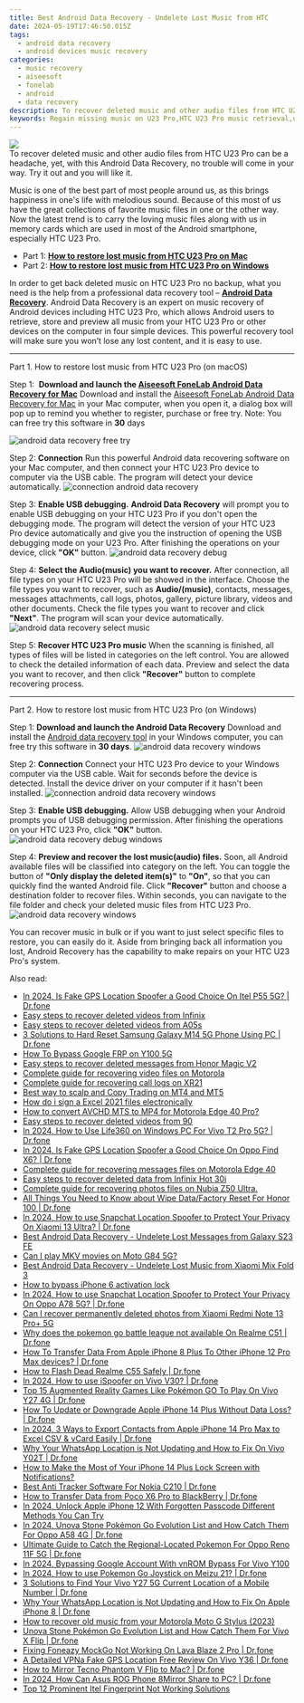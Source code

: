 ```yaml
---
title: Best Android Data Recovery - Undelete Lost Music from HTC
date: 2024-05-19T17:46:50.015Z
tags: 
  - android data recovery
  - android devices music recovery
categories: 
  - music recovery
  - aiseesoft
  - fonelab
  - android
  - data recovery
description: To recover deleted music and other audio files from HTC U23 Pro can be a headache, yet, with this Android Data Recovery, no trouble will come in your way. Try it out and you will like it.
keywords: Regain missing music on U23 Pro,HTC U23 Pro music retrieval,undelete songs from HTC U23 Pro,restore deleted music files on U23 Pro,broken HTC U23 Pro songs recovery solution,save lost music on U23 Pro,how to get the song back on U23 Pro,U23 Pro music disappeared,HTC U23 Pro delete song recover,HTC U23 Pro music disappeared,deletes music of HTC,HTC U23 Pro music recovery software
---
```


<img src="https://img0mobiles.techidaily.com/images/best-assets/devices/htc/htc-u23-pro/5.jpg" class="atpl-imgstyle"  />

<div class="atpl-content atpl-for-fonelab-android recover-music">

<div class="atpl-post-description-part-1">
To recover deleted music and other audio files from HTC U23 Pro can be a headache, yet, with this Android Data Recovery, no trouble will come in your way. Try it out and you will like it.
</div>



<div class="atpl-post-description-part-2">
<div class="tpl-content-sub-paragraph-normal">
  <p>
    Music is one of the best part of most people around us, as this brings happiness in one's life with melodious sound. Because of this most of us have the great collections of favorite music files in one or the other way. Now the latest trend is to carry the loving music files along with us in memory cards which are used in most of the Android smartphone, especially HTC U23 Pro.
  </p>
</div>
</div>

<ul>
  <li>Part 1: <strong><a href="#p1">How to restore lost music from HTC U23 Pro on Mac</a></strong></li>
  <li>Part 2: <strong><a href="#p2">How to restore lost music from HTC U23 Pro on Windows</a></strong></li>
</ul>


<div class="atpl-post-description-part-3">
<div class="tpl-content-sub-paragraph-normal">
  <p>
      In order to get back deleted music on HTC U23 Pro no backup, what you need is the help from a professional data recovery tool – <a href="https://tools.techidaily.com/aiseesoft-android-data-recovery/" ><strong>Android Data Recovery</strong></a>. Android Data Recovery is an expert on music recovery of Android devices including HTC U23 Pro, which allows Android users to retrieve, store and preview all music from your HTC U23 Pro or other devices on the computer in four simple devices. This powerful recovery tool will make sure you won’t lose any lost content, and it is easy to use.
  </p>
</div>
</div>



<!-- Part 1 -->
<a id="p1" name="p1" ></a><hr>

<div>
  <span class="atpl-step-part-style">Part 1. How to restore lost music from HTC U23 Pro (on macOS)</span>
</div>

<span class="atpl-stepstyle-a"><span>Step 1: </span></span> <strong>Download and launch the <a href="https://tools.techidaily.com/aiseesoft-android-data-recovery-for-mac/" >Aiseesoft FoneLab Android Data Recovery for Mac</a></strong>
Download and install the <a href="https://tools.techidaily.com/aiseesoft-android-data-recovery-for-mac/" >Aiseesoft FoneLab Android Data Recovery for Mac</a> in your Mac computer, when you open it, a dialog box will pop up to remind you whether to register, purchase or free try.
Note: You can free try this software in <strong>30</strong> days

<img src="https://tools.techidaily.com/images/apps/aiseesoft/android-data-recovery/mac-free-try.png" class="atpl-imgstyle" alt="android data recovery free try" />

<span class="atpl-stepstyle-a"><span>Step 2: </span></span> <strong>Connection</strong>
Run this powerful Android data recovering software on your Mac computer, and then connect your HTC U23 Pro device to computer via the USB cable. The program will detect your device automatically.
<img src="https://tools.techidaily.com/images/apps/aiseesoft/android-data-recovery/mac-connection-interface.jpg" class="atpl-imgstyle" alt="connection android data recovery" />

<span class="atpl-stepstyle-a"><span>Step 3: </span></span> <strong>Enable USB debugging.</strong>
<strong>Android Data Recovery</strong> will prompt you to enable USB debugging on your HTC U23 Pro if you don't open the debugging mode. The program will detect the version of your HTC U23 Pro device automatically and give you the instruction of opening the USB debugging mode on your U23 Pro. After finishing the operations on your device, click <strong>"OK"</strong> button.
<img src="https://tools.techidaily.com/images/apps/aiseesoft/android-data-recovery/mac-android-usb-debug.jpg"  class="atpl-imgstyle" alt="android data recovery debug" />

<span class="atpl-stepstyle-a"><span>Step 4: </span></span> <strong>Select the Audio(music) you want to recover.</strong>
After connection, all file types on your HTC U23 Pro will be showed in the interface. Choose the file types you want to recover, such as <strong>Audio/(music)</strong>, contacts, messages, messages attachments, call logs, photos, gallery, picture library, videos and other documents. Check the file types you want to recover and click <b>"Next"</b>. The program will scan your device automatically.
<img src="https://tools.techidaily.com/images/apps/aiseesoft/android-data-recovery/mac-choose-type-music.jpg" class="atpl-imgstyle" alt="android data recovery select music" />

<span class="atpl-stepstyle-a"><span>Step 5: </span></span> <strong>Recover HTC U23 Pro music</strong>
When the scanning is finished, all types of files will be listed in categories on the left control. You are allowed to check the detailed information of each data. Preview and select the data you want to recover, and then click <b>"Recover"</b> button to complete recovering process.


<a id="p2" name="p2"></a><hr>

<!-- Part 2 -->
<div>
  <span class="atpl-step-part-style">Part 2. How to restore lost music from HTC U23 Pro (on Windows)</span>
</div>

<span class="atpl-stepstyle-a"><span>Step 1: </span></span> <strong>Download and launch the Android Data Recovery</strong>
Download and install the <a href="https://tools.techidaily.com/aiseesoft-android-data-recovery-for-win/" >Android data recovery tool</a> in your Windows computer, you can free try this software in <b>30 days</b>.
<img src="https://tools.techidaily.com/images/apps/aiseesoft/android-data-recovery/win-start-interface.png"  class="atpl-imgstyle" alt="android data recovery windows" />

<span class="atpl-stepstyle-a"><span>Step 2: </span></span> <strong>Connection</strong>
Connect your HTC U23 Pro device to your Windows computer via the USB cable. Wait for seconds before the device is detected. Install the device driver on your computer if it hasn't been installed.
<img src="https://tools.techidaily.com/images/apps/aiseesoft/android-data-recovery/win-connection-interface.png" class="atpl-imgstyle" alt="connection android data recovery windows" />

<span class="atpl-stepstyle-a"><span>Step 3: </span></span> <strong>Enable USB debugging.</strong>
Allow USB debugging when your Android prompts you of USB debugging permission. After finishing the operations on your HTC U23 Pro, click <b>"OK"</b> button.
<img src="https://tools.techidaily.com/images/apps/aiseesoft/android-data-recovery/win-android-usb-debug.png" class="atpl-imgstyle" alt="android data recovery debug windows" />

<span class="atpl-stepstyle-a"><span>Step 4: </span></span> <strong>Preview and recover the lost music(audio) files.</strong>
Soon, all Android available files will be classified into category on the left. You can toggle the button of <b>"Only display the deleted item(s)"</b> to <b>"On"</b>, so that you can quickly find the wanted Android file. Click <b>"Recover"</b> button and choose a destination folder to recover files. Within seconds, you can navigate to the file folder and check your deleted music files from HTC U23 Pro.
<img src="https://tools.techidaily.com/images/apps/aiseesoft/android-data-recovery/win-recover-music.jpg" class="atpl-imgstyle" alt="android data recovery windows" />

<div class="atpl-post-description-part-4">
<div class="tpl-content-sub-paragraph-normal">
    <p>
        You can recover music in bulk or if you want to just select specific files to restore, you can easily do it. Aside from bringing back all information you lost, Android Recovery has the capability to make repairs on your HTC U23 Pro's system.
    </p>
</div>
</div>


<ins class="adsbygoogle"
     style="display:block"
     data-ad-client="ca-pub-7571918770474297"
     data-ad-slot="8358498916"
     data-ad-format="auto"
     data-full-width-responsive="true"></ins>



</div>
<span class="atpl-alsoreadstyle">Also read:</span>
<div><ul>
<li><a href="https://phone-solutions.techidaily.com/in-2024-is-fake-gps-location-spoofer-a-good-choice-on-itel-p55-5g-drfone-by-drfone-virtual-android/" ><u>In 2024, Is Fake GPS Location Spoofer a Good Choice On Itel P55 5G? | Dr.fone</u></a></li>
<li><a href="https://phone-solutions.techidaily.com/easy-steps-to-recover-deleted-videos-from-infinix-by-fonelab-android-recover-video/" ><u>Easy steps to recover deleted videos from Infinix</u></a></li>
<li><a href="https://phone-solutions.techidaily.com/easy-steps-to-recover-deleted-videos-from-a05s-by-fonelab-android-recover-video/" ><u>Easy steps to recover deleted videos from A05s</u></a></li>
<li><a href="https://phone-solutions.techidaily.com/3-solutions-to-hard-reset-samsung-galaxy-m14-5g-phone-using-pc-drfone-by-drfone-reset-android-reset-android/" ><u>3 Solutions to Hard Reset Samsung Galaxy M14 5G Phone Using PC | Dr.fone</u></a></li>
<li><a href="https://phone-solutions.techidaily.com/how-to-bypass-google-frp-on-y100-5g-by-drfone-android-unlock-remove-google-frp/" ><u>How To Bypass Google FRP on Y100 5G</u></a></li>
<li><a href="https://phone-solutions.techidaily.com/easy-steps-to-recover-deleted-messages-from-honor-magic-v2-by-fonelab-android-recover-messages/" ><u>Easy steps to recover deleted messages from Honor Magic V2</u></a></li>
<li><a href="https://phone-solutions.techidaily.com/complete-guide-for-recovering-video-files-on-motorola-by-fonelab-android-recover-video/" ><u>Complete guide for recovering video files on Motorola</u></a></li>
<li><a href="https://phone-solutions.techidaily.com/complete-guide-for-recovering-call-logs-on-xr21-by-fonelab-android-recover-call-logs/" ><u>Complete guide for recovering call logs on XR21</u></a></li>
<li><a href="https://phone-solutions.techidaily.com/best-way-to-scalp-and-copy-trading-on-mt4-and-mt5-by-mt4copier-guide/" ><u>Best way to scalp and Copy Trading on MT4 and MT5</u></a></li>
<li><a href="https://phone-solutions.techidaily.com/how-do-i-sign-a-excel-2021-files-electronically-by-ldigisigner-sign-a-excel-sign-a-excel/" ><u>How do i sign a Excel 2021 files electronically</u></a></li>
<li><a href="https://phone-solutions.techidaily.com/how-to-convert-avchd-mts-to-mp4-for-motorola-edge-40-pro-by-aiseesoft-video-converter-play-mts-on-android/" ><u>How to convert AVCHD MTS to MP4 for Motorola Edge 40 Pro?</u></a></li>
<li><a href="https://phone-solutions.techidaily.com/easy-steps-to-recover-deleted-videos-from-90-by-fonelab-android-recover-video/" ><u>Easy steps to recover deleted videos from 90</u></a></li>
<li><a href="https://phone-solutions.techidaily.com/in-2024-how-to-use-life360-on-windows-pc-for-vivo-t2-pro-5g-drfone-by-drfone-virtual-android/" ><u>In 2024, How to Use Life360 on Windows PC For Vivo T2 Pro 5G? | Dr.fone</u></a></li>
<li><a href="https://phone-solutions.techidaily.com/in-2024-is-fake-gps-location-spoofer-a-good-choice-on-oppo-find-x6-drfone-by-drfone-virtual-android/" ><u>In 2024, Is Fake GPS Location Spoofer a Good Choice On Oppo Find X6? | Dr.fone</u></a></li>
<li><a href="https://phone-solutions.techidaily.com/complete-guide-for-recovering-messages-files-on-motorola-edge-40-by-fonelab-android-recover-messages/" ><u>Complete guide for recovering messages files on Motorola Edge 40</u></a></li>
<li><a href="https://phone-solutions.techidaily.com/easy-steps-to-recover-deleted-data-from-infinix-hot-30i-by-fonelab-android-recover-data/" ><u>Easy steps to recover deleted data from Infinix Hot 30i</u></a></li>
<li><a href="https://phone-solutions.techidaily.com/complete-guide-for-recovering-photos-files-on-nubia-z50-ultra-by-fonelab-android-recover-photos/" ><u>Complete guide for recovering photos files on Nubia Z50 Ultra.</u></a></li>
<li><a href="https://phone-solutions.techidaily.com/all-things-you-need-to-know-about-wipe-datafactory-reset-for-honor-100-drfone-by-drfone-reset-android-reset-android/" ><u>All Things You Need to Know about Wipe Data/Factory Reset For Honor 100 | Dr.fone</u></a></li>
<li><a href="https://phone-solutions.techidaily.com/in-2024-how-to-use-snapchat-location-spoofer-to-protect-your-privacy-on-xiaomi-13-ultra-drfone-by-drfone-virtual-android/" ><u>In 2024, How to use Snapchat Location Spoofer to Protect Your Privacy On Xiaomi 13 Ultra? | Dr.fone</u></a></li>
<li><a href="https://phone-solutions.techidaily.com/best-android-data-recovery-undelete-lost-messages-from-galaxy-s23-fe-by-fonelab-android-recover-messages/" ><u>Best Android Data Recovery - Undelete Lost Messages from Galaxy S23 FE</u></a></li>
<li><a href="https://phone-solutions.techidaily.com/can-i-play-mkv-movies-on-moto-g84-5g-by-aiseesoft-video-converter-play-mkv-on-android/" ><u>Can I play MKV movies on Moto G84 5G?</u></a></li>
<li><a href="https://phone-solutions.techidaily.com/best-android-data-recovery-undelete-lost-music-from-xiaomi-mix-fold-3-by-fonelab-android-recover-music/" ><u>Best Android Data Recovery - Undelete Lost Music from Xiaomi Mix Fold 3</u></a></li>
<li><a href="https://phone-solutions.techidaily.com/how-to-bypass-iphone-6-activation-lock-by-drfone-ios-unlock-ios-unlock/" ><u>How to bypass iPhone 6 activation lock</u></a></li>
<li><a href="https://phone-solutions.techidaily.com/in-2024-how-to-use-snapchat-location-spoofer-to-protect-your-privacy-on-oppo-a78-5g-drfone-by-drfone-virtual-android/" ><u>In 2024, How to use Snapchat Location Spoofer to Protect Your Privacy On Oppo A78 5G? | Dr.fone</u></a></li>
<li><a href="https://phone-solutions.techidaily.com/can-i-recover-permanently-deleted-photos-from-xiaomi-redmi-note-13-proplus-5g-by-stellar-photo-recovery-android-mobile-photo-recover/" ><u>Can I recover permanently deleted photos from Xiaomi Redmi Note 13 Pro+ 5G</u></a></li>
<li><a href="https://pokemon-go-android.techidaily.com/why-does-the-pokemon-go-battle-league-not-available-on-realme-c51-drfone-by-drfone-virtual-android/" ><u>Why does the pokemon go battle league not available On Realme C51 | Dr.fone</u></a></li>
<li><a href="https://techidaily.com/how-to-transfer-data-from-apple-iphone-8-plus-to-other-iphone-12-pro-max-devices-drfone-by-drfone-transfer-data-from-ios-transfer-data-from-ios/" ><u>How To Transfer Data From Apple iPhone 8 Plus To Other iPhone 12 Pro Max devices? | Dr.fone</u></a></li>
<li><a href="https://fix-guide.techidaily.com/how-to-flash-dead-realme-c55-safely-drfone-by-drfone-fix-android-problems-fix-android-problems/" ><u>How to Flash Dead Realme C55 Safely | Dr.fone</u></a></li>
<li><a href="https://change-location.techidaily.com/in-2024-how-to-use-ispoofer-on-vivo-v30-drfone-by-drfone-virtual-android/" ><u>In 2024, How to use iSpoofer on Vivo V30? | Dr.fone</u></a></li>
<li><a href="https://change-location.techidaily.com/top-15-augmented-reality-games-like-pokemon-go-to-play-on-vivo-y27-4g-drfone-by-drfone-virtual-android/" ><u>Top 15 Augmented Reality Games Like Pokémon GO To Play On Vivo Y27 4G | Dr.fone</u></a></li>
<li><a href="https://techidaily.com/how-to-update-or-downgrade-apple-iphone-14-plus-without-data-loss-drfone-by-drfone-ios-system-repair-ios-system-repair/" ><u>How To Update or Downgrade Apple iPhone 14 Plus Without Data Loss? | Dr.fone</u></a></li>
<li><a href="https://iphone-transfer.techidaily.com/in-2024-3-ways-to-export-contacts-from-apple-iphone-14-pro-max-to-excel-csv-and-vcard-easily-drfone-by-drfone-transfer-from-ios/" ><u>In 2024, 3 Ways to Export Contacts from Apple iPhone 14 Pro Max to Excel CSV & vCard Easily | Dr.fone</u></a></li>
<li><a href="https://location-social.techidaily.com/why-your-whatsapp-location-is-not-updating-and-how-to-fix-on-vivo-y02t-drfone-by-drfone-virtual-android/" ><u>Why Your WhatsApp Location is Not Updating and How to Fix On Vivo Y02T | Dr.fone</u></a></li>
<li><a href="https://ios-unlock.techidaily.com/how-to-make-the-most-of-your-iphone-14-plus-lock-screen-with-notifications-by-drfone-ios/" ><u>How to Make the Most of Your iPhone 14 Plus Lock Screen with Notifications?</u></a></li>
<li><a href="https://android-location-track.techidaily.com/best-anti-tracker-software-for-nokia-c210-drfone-by-drfone-virtual-android/" ><u>Best Anti Tracker Software For Nokia C210 | Dr.fone</u></a></li>
<li><a href="https://android-transfer.techidaily.com/how-to-transfer-data-from-poco-x6-pro-to-blackberry-drfone-by-drfone-transfer-from-android-transfer-from-android/" ><u>How to Transfer Data from Poco X6 Pro to BlackBerry | Dr.fone</u></a></li>
<li><a href="https://ios-unlock.techidaily.com/in-2024-unlock-apple-iphone-12-with-forgotten-passcode-different-methods-you-can-try-by-drfone-ios/" ><u>In 2024, Unlock Apple iPhone 12 With Forgotten Passcode Different Methods You Can Try</u></a></li>
<li><a href="https://android-pokemon-go.techidaily.com/in-2024-unova-stone-pokemon-go-evolution-list-and-how-catch-them-for-oppo-a58-4g-drfone-by-drfone-virtual-android/" ><u>In 2024, Unova Stone Pokémon Go Evolution List and How Catch Them For Oppo A58 4G | Dr.fone</u></a></li>
<li><a href="https://android-pokemon-go.techidaily.com/ultimate-guide-to-catch-the-regional-located-pokemon-for-oppo-reno-11f-5g-drfone-by-drfone-virtual-android/" ><u>Ultimate Guide to Catch the Regional-Located Pokemon For Oppo Reno 11F 5G | Dr.fone</u></a></li>
<li><a href="https://android-unlock.techidaily.com/in-2024-bypassing-google-account-with-vnrom-bypass-for-vivo-y100-by-drfone-android/" ><u>In 2024, Bypassing Google Account With vnROM Bypass For Vivo Y100</u></a></li>
<li><a href="https://android-pokemon-go.techidaily.com/in-2024-how-to-use-pokemon-go-joystick-on-meizu-21-drfone-by-drfone-virtual-android/" ><u>In 2024, How to use Pokemon Go Joystick on Meizu 21? | Dr.fone</u></a></li>
<li><a href="https://android-location-track.techidaily.com/3-solutions-to-find-your-vivo-y27-5g-current-location-of-a-mobile-number-drfone-by-drfone-virtual-android/" ><u>3 Solutions to Find Your Vivo Y27 5G Current Location of a Mobile Number | Dr.fone</u></a></li>
<li><a href="https://location-social.techidaily.com/why-your-whatsapp-location-is-not-updating-and-how-to-fix-on-apple-iphone-8-drfone-by-drfone-virtual-ios/" ><u>Why Your WhatsApp Location is Not Updating and How to Fix On Apple iPhone 8 | Dr.fone</u></a></li>
<li><a href="https://blog-min.techidaily.com/how-to-recover-old-music-from-your-motorola-moto-g-stylus-2023-by-fonelab-android-recover-music/" ><u>How to recover old music from your Motorola Moto G Stylus (2023)</u></a></li>
<li><a href="https://change-location.techidaily.com/unova-stone-pokemon-go-evolution-list-and-how-catch-them-for-vivo-x-flip-drfone-by-drfone-virtual-android/" ><u>Unova Stone Pokémon Go Evolution List and How Catch Them For Vivo X Flip | Dr.fone</u></a></li>
<li><a href="https://fake-location.techidaily.com/fixing-foneazy-mockgo-not-working-on-lava-blaze-2-pro-drfone-by-drfone-virtual-android/" ><u>Fixing Foneazy MockGo Not Working On Lava Blaze 2 Pro | Dr.fone</u></a></li>
<li><a href="https://fake-location.techidaily.com/a-detailed-vpna-fake-gps-location-free-review-on-vivo-y36-drfone-by-drfone-virtual-android/" ><u>A Detailed VPNa Fake GPS Location Free Review On Vivo Y36 | Dr.fone</u></a></li>
<li><a href="https://screen-mirror.techidaily.com/how-to-mirror-tecno-phantom-v-flip-to-mac-drfone-by-drfone-android/" ><u>How to Mirror Tecno Phantom V Flip to Mac? | Dr.fone</u></a></li>
<li><a href="https://screen-mirror.techidaily.com/in-2024-how-can-asus-rog-phone-8mirror-share-to-pc-drfone-by-drfone-android/" ><u>In 2024, How Can Asus ROG Phone 8Mirror Share to PC? | Dr.fone</u></a></li>
<li><a href="https://unlock-android.techidaily.com/top-12-prominent-itel-fingerprint-not-working-solutions-by-drfone-android/" ><u>Top 12 Prominent Itel Fingerprint Not Working Solutions</u></a></li>
</ul></div>

<ins class="adsbygoogle"
    style="display:block"
    data-ad-format="autorelaxed"
    data-ad-client="ca-pub-7571918770474297"
    data-ad-slot="1223367746"></ins>


